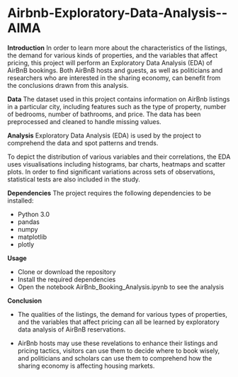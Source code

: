 # Airbnb-Exploratory-Data-Analysis--AlMA
**Introduction**
In order to learn more about the characteristics of the listings, the demand for various kinds of properties, and the variables that affect pricing, this project will perform an Exploratory Data Analysis (EDA) of AirBnB bookings. Both AirBnB hosts and guests, as well as politicians and researchers who are interested in the sharing economy, can benefit from the conclusions drawn from this analysis.

**Data**
The dataset used in this project contains information on AirBnb listings in a particular city, including features such as the type of property, number of bedrooms, number of bathrooms, and price. The data has been preprocessed and cleaned to handle missing values.

**Analysis**
Exploratory Data Analysis (EDA) is used by the project to comprehend the data and spot patterns and trends.

To depict the distribution of various variables and their correlations, the EDA uses visualisations including histograms, bar charts, heatmaps and scatter plots. In order to find significant variations across sets of observations, statistical tests are also included in the study.

**Dependencies**
The project requires the following dependencies to be installed:

* Python 3.0
* pandas
* numpy
* matplotlib
* plotly

**Usage**
* Clone or download the repository
* Install the required dependencies
* Open the notebook AirBnb_Booking_Analysis.ipynb to see the analysis

**Conclusion**
* The qualities of the listings, the demand for various types of properties, and the variables that affect pricing can all be learned by exploratory data analysis of   AirBnB reservations.

* AirBnb hosts may use these revelations to enhance their listings and pricing tactics, visitors can use them to decide where to book wisely, and politicians and     scholars can use them to comprehend how the sharing economy is affecting housing markets.
